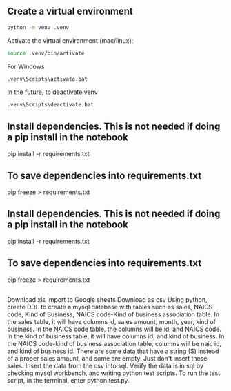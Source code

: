 ## Create a virtual environment

```bash
python -m venv .venv
```

Activate the virtual environment (mac/linux):

```bash
source .venv/bin/activate
```

For Windows
```bash
.venv\Scripts\activate.bat
```

In the future, to deactivate venv
```bash
.venv\Scripts\deactivate.bat 
```

## Install dependencies. This is not needed if doing a pip install in the notebook
pip install -r requirements.txt

## To save dependencies into requirements.txt
pip freeze > requirements.txt


## Install dependencies. This is not needed if doing a pip install in the notebook
pip install -r requirements.txt

## To save dependencies into requirements.txt
pip freeze > requirements.txt

## 
Download xls
Import to Google sheets
Download as csv
Using python, create DDL to create a mysql database with tables such as sales, NAICS code, Kind of Business, NAICS code-Kind of business association table.
In the sales table, it will have columns id, sales amount, month, year, kind of business.
In the NAICS code table, the columns will be id, and NAICS code.
In the kind of business table, it will have columns id, and kind of business.
In the NAICS code-kind of business association table, columns will be naic id, and kind of business id.
There are some data that have a string (S) instead of a proper sales amount, and some are empty. Just don't insert these sales. 
Insert the data from the csv into sql.
Verify the data is in sql by checking mysql workbench, and writing python test scripts. To run the test script, in the terminal, enter python test.py.
